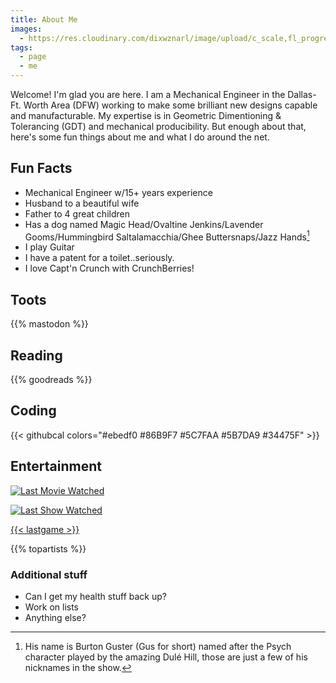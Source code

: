 ```yaml
---
title: About Me
images: 
  - https://res.cloudinary.com/dixwznarl/image/upload/c_scale,fl_progressive,q_auto:eco,w_1920/v1673923905/tbcom/46851249031_18e65a91c1_o.jpg
tags:
  - page
  - me
---
```


Welcome!  I'm glad you are here.  I am a Mechanical Engineer in the Dallas-Ft. Worth Area (DFW) working to make some brilliant new designs capable and manufacturable.  My expertise is in Geometric Dimentioning & Tolerancing (GDT) and mechanical producibility.  But enough about that, here's some fun things about me and what I do around the net.

## Fun Facts

- Mechanical Engineer w/15+ years experience
- Husband to a beautiful wife
- Father to 4 great children
- Has a dog named Magic Head/Ovaltine Jenkins/Lavender Gooms/Hummingbird Saltalamacchia/Ghee Buttersnaps/Jazz Hands[^1]
- I play Guitar
- I have a patent for a toilet..seriously.
- I love Capt'n Crunch with CrunchBerries!

## Toots

{{% mastodon %}}

## Reading

{{% goodreads %}}

## Coding

{{< githubcal colors="#ebedf0 #86B9F7 #5C7FAA #5B7DA9 #34475F" >}}

## Entertainment

<div class="entertainment">

[![Last Movie Watched](https://widgets.trakt.tv/users/3ce95a43ea6297d34071aab460918b21/watched/poster@2x.jpg?type=movie)](https://trakt.tv/users/traeblain)

[![Last Show Watched](https://widgets.trakt.tv/users/3ce95a43ea6297d34071aab460918b21/watched/poster@2x.jpg?type=episode)](https://trakt.tv/users/traeblain)

[{{< lastgame >}}](https://psnprofiles.com/Gothar_Destroyer)
</div>

<div class="music">

{{% topartists %}}

</div>

### Additional stuff

- Can I get my health stuff back up?
- Work on lists
- Anything else?



[^1]: His name is Burton Guster (Gus for short) named after the Psych character played by the amazing Dulé Hill, those are just a few of his nicknames in the show.
